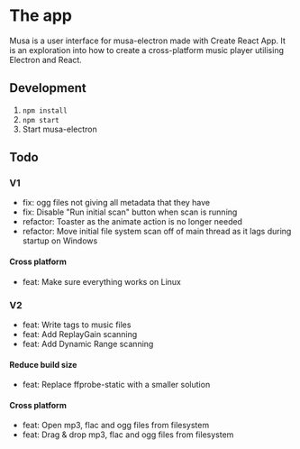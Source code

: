 # The app

Musa is a user interface for musa-electron made with Create React App.
It is an exploration into how to create a cross-platform music player
utilising Electron and React.

## Development

1. `npm install`
2. `npm start`
3. Start musa-electron

## Todo

### V1

- fix: ogg files not giving all metadata that they have
- fix: Disable "Run initial scan" button when scan is running
- refactor: Toaster as the animate action is no longer needed
- refactor: Move initial file system scan off of main thread as it lags during startup on Windows

#### Cross platform

- feat: Make sure everything works on Linux

### V2

- feat: Write tags to music files
- feat: Add ReplayGain scanning
- feat: Add Dynamic Range scanning

#### Reduce build size

- feat: Replace ffprobe-static with a smaller solution

#### Cross platform

- feat: Open mp3, flac and ogg files from filesystem
- feat: Drag & drop mp3, flac and ogg files from filesystem
